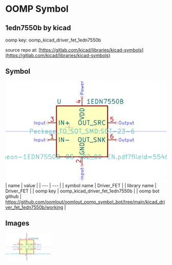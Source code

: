 # OOMP Symbol  
## 1edn7550b  by kicad  
  
oomp key: oomp_kicad_driver_fet_1edn7550b  
  
source repo at: [https://gitlab.com/kicad/libraries/kicad-symbols](https://gitlab.com/kicad/libraries/kicad-symbols)  
## Symbol  
  
[![working.png](working_600.png)](working.png)  
| name | value | 
| --- | --- | 
| symbol name | Driver_FET | 
| library name | Driver_FET | 
| oomp key | oomp_kicad_driver_fet_1edn7550b | 
| oomp bot github | https://github.com/oomlout/oomlout_oomp_symbol_bot/tree/main/kicad_driver_fet_1edn7550b/working | 
## Images  
  
[![working.png](working_140.png)](working.png)  
